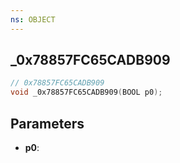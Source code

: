 ```yaml
---
ns: OBJECT
---
```

## _0x78857FC65CADB909

```c
// 0x78857FC65CADB909
void _0x78857FC65CADB909(BOOL p0);
```

## Parameters
* **p0**:
